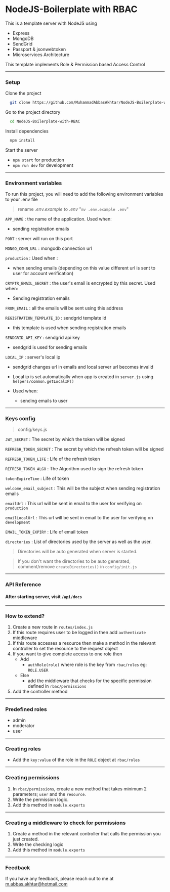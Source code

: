 # NodeJS-Boilerplate with RBAC

This is a template server with NodeJS using
- Express
- MongoDB
- SendGrid 
- Passport & jsonwebtoken
- Microservices Architecture

This template implements Role & Permission based Access Control

---

### Setup

Clone the project

```bash
  git clone https://github.com/MuhammadAbbasAkhtar/NodeJS-Boilerplate-with-RBAC
```

Go to the project directory

```bash
  cd NodeJS-Boilerplate-with-RBAC
```

Install dependencies

```bash
  npm install
```

Start the server
- `npm start` for production
- `npm run dev` for development

---

### Environment variables

To run this project, you will need to add the following environment variables to your .env file

> rename *.env.example* to *.env*   "`mv .env.example .env`"

`APP_NAME` : the name of the application. Used when:
- sending registration emails 

`PORT` : server will run on this port

`MONGO_CONN_URL` : mongodb connection url

`production` : Used when :
- when sending emails (depending on this value different url is sent to user for account verification)

`CRYPTR_EMAIL_SECRET` : the user's email is encrypted by this secret. Used when:
- Sending registration emails 

`FROM_EMAIL` : all the emails will be sent using this address

`REGISTRATION_TEMPLATE_ID` : sendgrid template id
- this template is used when sending registration emails

`SENDGRID_API_KEY` : sendgrid api key
- sendgrid is used for sending emails

`LOCAL_IP` : server's local ip
- sendgrid changes url in emails and local server url becomes invalid
- Local ip is set automatically when app is created in `server.js` using `helpers/common.getLocalIP()`

- Used when:
    - sending emails to user

---

### Keys config
> config/keys.js

`JWT_SECRET` : The secret by which the token will be signed

`REFRESH_TOKEN_SECRET` : The secret by which the refresh token will be signed

`REFRESH_TOKEN_LIFE` : Life of the refresh token

`REFRESH_TOKEN_ALGO` : The Algorithm used to sign the refresh token

`tokenExpireTime` : Life of token

`welcome_email_subject` : This will be the subject when sending registration emails

`emailUrl` : This url will be sent in email to the user for verifying on `production`

`emailLocalUrl` : This url will be sent in email to the user for verifying on `development`

`EMAIL_TOKEN_EXPIRY` : Life of email token

`directories` : List of directories used by the server as well as the user.

> Directories will be auto generated when server is started. 

> If you don't want the directories to be auto generated,  comment/remove `createDirectories()` in `config/init.js`

---

### API Reference

#### After starting server, visit `/api/docs`

---

### How to extend?
1.  Create a new route in `routes/index.js`
2.  If this route requires user to be logged in then add `authenticate` middleware
3.  If this route accesses a resource then make a method in the relevant controller to set the resource to the request object 
4.  If you want to give complete access to one role then 
    - Add 
        - `authRole(role)` where role is the key from `rbac/roles` eg: `ROLE.USER`
    - Else
        - add the middleware that checks for the specific permission defined in `rbac/permissions`
5.  Add the controller method

---

### Predefined roles
 - admin
 - moderator
 - user

---

### Creating roles
- Add the `key:value` of the role in the `ROLE` object at `rbac/roles`

---

### Creating permissions
1. In `rbac/permissions`, create a new method that takes minimum 2 parameters; `user` and the `resource`.
2. Write the permission logic.
3. Add this method in `module.exports`

---

### Creating a middleware to check for permissions
1. Create a method in the relevant controller that calls the permission you just created.
2. Write the checking logic 
3. Add this method in `module.exports`

---
 

### Feedback

If you have any feedback, please reach out to me at m.abbas.akhtar@hotmail.com
